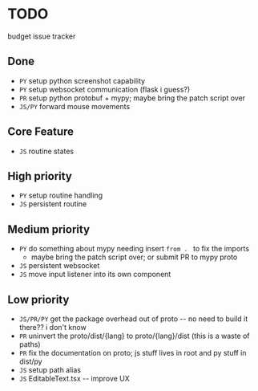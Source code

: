 # TODO

budget issue tracker

## Done

- `PY` setup python screenshot capability
- `PY` setup websocket communication (flask i guess?)
- `PR` setup python protobuf + mypy; maybe bring the patch script over
- `JS/PY` forward mouse movements

## Core Feature

- `JS` routine states

## High priority

- `PY` setup routine handling
- `JS` persistent routine

## Medium priority

- `PY` do something about mypy needing insert `from . ` to fix the imports
  - maybe bring the patch script over; or submit PR to mypy proto
- `JS` persistent websocket
- `JS` move input listener into its own component

## Low priority

- `JS/PR/PY` get the package overhead out of proto -- no need to build it there?? i don't know
- `PR` uninvert the proto/dist/{lang} to proto/{lang}/dist (this is a waste of paths)
- `PR` fix the documentation on proto; js stuff lives in root and py stuff in dist/py
- `JS` setup path alias
- `JS` EditableText.tsx -- improve UX
